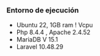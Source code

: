 
### Entorno de ejecución

- Ubuntu 22, 1GB ram ! Vcpu
- Php 8.4.4 , Apache 2.4.52
- MariaDB V 15.1
- Laravel 10.48.29